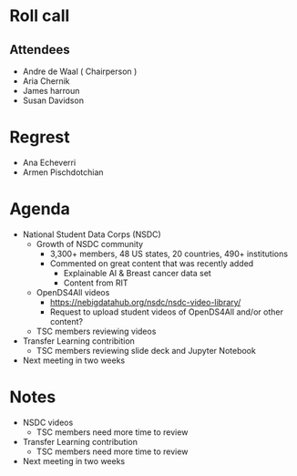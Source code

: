 # Roll call
## Attendees

- Andre de Waal ( Chairperson )
- Aria Chernik
- James harroun
- Susan Davidson

# Regrest

- Ana Echeverri
- Armen Pischdotchian

# Agenda

- National Student Data Corps (NSDC) 
  - Growth of NSDC community
    - 3,300+ members, 48 US states, 20 countries, 490+ institutions
    - Commented on great content that was recently added
      - Explainable AI & Breast cancer data set
      - Content from RIT
  - OpenDS4All videos
    - https://nebigdatahub.org/nsdc/nsdc-video-library/
    - Request to upload student videos of OpenDS4All and/or other content?
  - TSC members reviewing videos  
- Transfer Learning contribition
  - TSC members reviewing slide deck and Jupyter Notebook
- Next meeting in two weeks

# Notes

- NSDC videos
  - TSC members need more time to review
- Transfer Learning contribution
  - TSC members need more time to review
- Next meeting in two weeks
